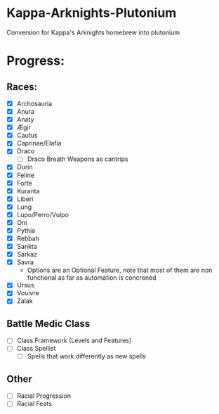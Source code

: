 # Kappa-Arknights-Plutonium
Conversion for Kappa's Arknights homebrew into plutonium
# Progress:
## Races:
- [x] Archosauria  
- [x] Anura
- [x] Anaty
- [x] Ægir
- [x] Cautus
- [X] Caprinae/Elafia
- [x] Draco
  - [ ] Draco Breath Weapons as cantrips 
- [x] Durin
- [x] Feline
- [x] Forte
- [x] Kuranta
- [X] Liberi
- [x] Lung
- [x] Lupo/Perro/Vulpo
- [x] Oni
- [x] Pythia
- [x] Rebbah
- [x] Sankta
- [x] Sarkaz
- [x] Savra
  - Options are an Optional Feature, note that most of them are non functional as far as automation is concrened 
- [x] Ursus
- [x] Vouivre
- [x] Zalak
## Battle Medic Class
- [ ] Class Framework (Levels and Features)
- [ ] Class Spellist
  - [ ] Spells that work differently as new spells
## Other
- [ ] Racial Progression
- [ ] Racial Feats
